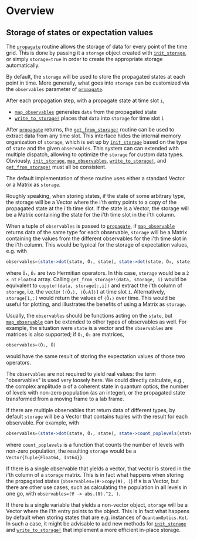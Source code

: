 # Overview

## Storage of states or expectation values

The [`propagate`](@ref) routine allows the storage of data for every point of the time grid.  This is done by passing it a `storage` object created with [`init_storage`](@ref), or simply `storage=true` in order to create the appropriate storage automatically.

By default, the `storage` will be used to store the propagated states at each point in time. More generally, what goes into `storage` can be customized via the `observables` parameter of [`propagate`](@ref).

After each propagation step, with a propagate state at time slot `i`,

* [`map_observables`](@ref) generates `data` from the propagated state 
* [`write_to_storage!`](@ref) places that `data` into `storage` for time slot `i`

After [`propagate`](@ref) returns, the [`get_from_storage!`](@ref) routine can be used to extract data from any time slot. This interface hides the internal memory organization of `storage`, which is set up by [`init_storage`](@ref) based on the type of `state` and the given `observables`. This system can can extended with multiple dispatch, allowing to optimize the `storage` for custom data types. Obviously, [`init_storage`](@ref), [`map_observables`](@ref), [`write_to_storage!`](@ref), and [`get_from_storage!`](@ref) must all be consistent.

The default implementation of these routine uses either a standard Vector or a Matrix as `storage`.

Roughly speaking, when storing states, if the state of some arbitrary type,
the storage will be a Vector where the i'th entry points to a copy of the propagated state at the i'th time slot. If the state is a Vector, the storage will be a Matrix containing the state for the i'th time slot in the i'th column.

When a tuple of `observables` is passed to [`propagate`](@ref), if [`map_observable`](@ref) returns data of the same type for each observable, `storage` will be a Matrix containing the values from the different observables for the i'th time slot in the i'th column. This would be typical for the storage of expectation values, e.g. with

~~~julia
observables=(state->dot(state, Ô₁, state), state->dot(state, Ô₂, state))
~~~

where `Ô₁`, `Ô₂` are two Hermitian operators. In this case, `storage` would be
a `2 × nt` `Float64` array. Calling `get_from_storage!(data, storage, i)` would be
equivalent to `copyto!(data, storage[:,i])` and extract the i'th column of `storage`, i.e. the
vector `[⟨Ô₁⟩, ⟨Ô₂A]⟩]` at time slot `i`. Alternatively, `storage[1,:]` would return the values of `⟨Ô₁⟩` over time. This would be useful for plotting, and illustrates the benefits of using a Matrix as `storage`.

Usually, the `observables` should be functions acting on the `state`, but [`map_observable`](@ref) can be extended to other types of observables as well. For example, the situation were `state` is a vector and the `observables` are matrices is also supported; if  `Ô₁`, `Ô₂` are matrices, 
~~~julia
observables=(Ô₁, Ô)
~~~
would have the same result of storing the expectation values of those two operators.

The `observables` are not required to yield real values: the term "observables"
is used very loosely here. We could directly calculate, e.g., the complex
amplitude α of a coherent state in quantum optics, the number of levels with
non-zero population (as an integer), or the propagated state transformed from a
moving frame to a lab frame.

If there are multiple observables that return data of different types, by default `storage` will be a Vector that contains tuples with the result for each observable. For example, with

~~~julia
observables=(state->dot(state, Ô₁, state), state->count_poplevels(state))
~~~

where `count_poplevels` is a function that counts the number of levels with
non-zero population, the resulting `storage` would be a `Vector{Tuple{Float64, Int64}}`.

If there is a single observable that yields a vector, that vector is stored in the i'th column of a `storage` matrix. This is in fact what happens when storing the propagated states (`observables=(Ψ->copy(Ψ), )`) if `Ψ` is a Vector, but there are other use cases, such as calculating the population in all levels in one go, with
`observables=(Ψ -> abs.(Ψ).^2, )`.

If there is a single variable that yields a non-vector object, `storage` will be a Vector where the i'th entry points to the object. This is in fact what happens by default when storing states  that are e.g. instances of
`QuantumOptics.Ket`. In such a case, it might be advisable to add new methods for [`init_storage`](@ref) and [`write_to_storage!`](@ref) that implement a more efficient in-place storage.
